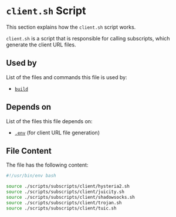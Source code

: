 # `client.sh` Script

This section explains how the `client.sh` script works.

`client.sh` is a script that is responsible for calling subscripts, which generate the client URL files.

## Used by

List of the files and commands this file is used by:

- [`build`](../build)

## Depends on 

List of the files this file depends on:

- [`.env`](../environment) (for client URL file generation)

## File Content

The file has the following content:

```bash
#!/usr/bin/env bash

source ./scripts/subscripts/client/hysteria2.sh
source ./scripts/subscripts/client/juicity.sh
source ./scripts/subscripts/client/shadowsocks.sh
source ./scripts/subscripts/client/trojan.sh
source ./scripts/subscripts/client/tuic.sh
```
